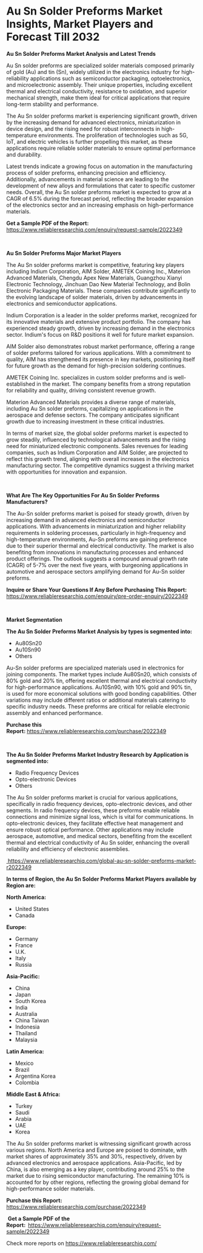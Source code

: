 <p><h1>Au Sn Solder Preforms Market Insights, Market Players and Forecast Till 2032</h1></p><p><strong>Au Sn Solder Preforms Market Analysis and Latest Trends</strong></p>
<p><p>Au Sn solder preforms are specialized solder materials composed primarily of gold (Au) and tin (Sn), widely utilized in the electronics industry for high-reliability applications such as semiconductor packaging, optoelectronics, and microelectronic assembly. Their unique properties, including excellent thermal and electrical conductivity, resistance to oxidation, and superior mechanical strength, make them ideal for critical applications that require long-term stability and performance.</p><p>The Au Sn solder preforms market is experiencing significant growth, driven by the increasing demand for advanced electronics, miniaturization in device design, and the rising need for robust interconnects in high-temperature environments. The proliferation of technologies such as 5G, IoT, and electric vehicles is further propelling this market, as these applications require reliable solder materials to ensure optimal performance and durability.</p><p>Latest trends indicate a growing focus on automation in the manufacturing process of solder preforms, enhancing precision and efficiency. Additionally, advancements in material science are leading to the development of new alloys and formulations that cater to specific customer needs. Overall, the Au Sn solder preforms market is expected to grow at a CAGR of 6.5% during the forecast period, reflecting the broader expansion of the electronics sector and an increasing emphasis on high-performance materials.</p></p>
<p><strong>Get a Sample PDF of the Report:&nbsp;</strong> <a href="https://www.reliableresearchiq.com/enquiry/request-sample/2022349?utm_campaign=3055&utm_medium=2&utm_source=Github&utm_content=ia&utm_term=29032025&utm_id=au-sn-solder-preforms">https://www.reliableresearchiq.com/enquiry/request-sample/2022349</a></p>
<p>&nbsp;</p>
<p><strong>Au Sn Solder Preforms Major Market Players</strong></p>
<p><p>The Au Sn solder preforms market is competitive, featuring key players including Indium Corporation, AIM Solder, AMETEK Coining Inc., Materion Advanced Materials, Chengdu Apex New Materials, Guangzhou Xianyi Electronic Technology, Jinchuan Dao New Material Technology, and Bolin Electronic Packaging Materials. These companies contribute significantly to the evolving landscape of solder materials, driven by advancements in electronics and semiconductor applications.</p><p>Indium Corporation is a leader in the solder preforms market, recognized for its innovative materials and extensive product portfolio. The company has experienced steady growth, driven by increasing demand in the electronics sector. Indium's focus on R&D positions it well for future market expansion.</p><p>AIM Solder also demonstrates robust market performance, offering a range of solder preforms tailored for various applications. With a commitment to quality, AIM has strengthened its presence in key markets, positioning itself for future growth as the demand for high-precision soldering continues.</p><p>AMETEK Coining Inc. specializes in custom solder preforms and is well-established in the market. The company benefits from a strong reputation for reliability and quality, driving consistent revenue growth.</p><p>Materion Advanced Materials provides a diverse range of materials, including Au Sn solder preforms, capitalizing on applications in the aerospace and defense sectors. The company anticipates significant growth due to increasing investment in these critical industries.</p><p>In terms of market size, the global solder preforms market is expected to grow steadily, influenced by technological advancements and the rising need for miniaturized electronic components. Sales revenues for leading companies, such as Indium Corporation and AIM Solder, are projected to reflect this growth trend, aligning with overall increases in the electronics manufacturing sector. The competitive dynamics suggest a thriving market with opportunities for innovation and expansion.</p></p>
<p>&nbsp;</p>
<p><strong>What Are The Key Opportunities For Au Sn Solder Preforms Manufacturers?</strong></p>
<p><p>The Au-Sn solder preforms market is poised for steady growth, driven by increasing demand in advanced electronics and semiconductor applications. With advancements in miniaturization and higher reliability requirements in soldering processes, particularly in high-frequency and high-temperature environments, Au-Sn preforms are gaining preference due to their superior thermal and electrical conductivity. The market is also benefiting from innovations in manufacturing processes and enhanced product offerings. The outlook suggests a compound annual growth rate (CAGR) of 5-7% over the next five years, with burgeoning applications in automotive and aerospace sectors amplifying demand for Au-Sn solder preforms.</p></p>
<p><strong>Inquire or Share Your Questions If Any Before Purchasing This Report:</strong> <a href="https://www.reliableresearchiq.com/enquiry/pre-order-enquiry/2022349?utm_campaign=3055&utm_medium=2&utm_source=Github&utm_content=ia&utm_term=29032025&utm_id=au-sn-solder-preforms">https://www.reliableresearchiq.com/enquiry/pre-order-enquiry/2022349</a></p>
<p>&nbsp;</p>
<p><strong>Market Segmentation</strong></p>
<p><strong>The Au Sn Solder Preforms Market Analysis by types is segmented into:</strong></p>
<p><ul><li>Au80Sn20</li><li>Au10Sn90</li><li>Others</li></ul></p>
<p><p>Au-Sn solder preforms are specialized materials used in electronics for joining components. The market types include Au80Sn20, which consists of 80% gold and 20% tin, offering excellent thermal and electrical conductivity for high-performance applications. Au10Sn90, with 10% gold and 90% tin, is used for more economical solutions with good bonding capabilities. Other variations may include different ratios or additional materials catering to specific industry needs. These preforms are critical for reliable electronic assembly and enhanced performance.</p></p>
<p><strong>Purchase this Report:&nbsp;</strong><a href="https://www.reliableresearchiq.com/purchase/2022349?utm_campaign=3055&utm_medium=2&utm_source=Github&utm_content=ia&utm_term=29032025&utm_id=au-sn-solder-preforms">https://www.reliableresearchiq.com/purchase/2022349</a></p>
<p>&nbsp;</p>
<p><strong>The Au Sn Solder Preforms Market Industry Research by Application is segmented into:</strong></p>
<p><ul><li>Radio Frequency Devices</li><li>Opto-electronic Devices</li><li>Others</li></ul></p>
<p><p>The Au Sn solder preforms market is crucial for various applications, specifically in radio frequency devices, opto-electronic devices, and other segments. In radio frequency devices, these preforms enable reliable connections and minimize signal loss, which is vital for communications. In opto-electronic devices, they facilitate effective heat management and ensure robust optical performance. Other applications may include aerospace, automotive, and medical sectors, benefiting from the excellent thermal and electrical conductivity of Au Sn solder, enhancing the overall reliability and efficiency of electronic assemblies.</p></p>
<p><a href="https://www.reliableresearchiq.com/global-au-sn-solder-preforms-market-r2022349?utm_campaign=3055&utm_medium=2&utm_source=Github&utm_content=ia&utm_term=29032025&utm_id=au-sn-solder-preforms">&nbsp;https://www.reliableresearchiq.com/global-au-sn-solder-preforms-market-r2022349</a></p>
<p><strong>In terms of Region, the Au Sn Solder Preforms Market Players available by Region are:</strong></p>
<p>
    <p> <strong> North America: </strong>
        <ul>
            <li>United States</li>
            <li>Canada</li>
        </ul>
        </p> 
    <p> <strong> Europe: </strong>
        <ul>
            <li>Germany</li>
            <li>France</li>
            <li>U.K.</li>
            <li>Italy</li>
            <li>Russia</li>
        </ul>
        </p> 
    <p> <strong> Asia-Pacific: </strong>
        <ul>
            <li>China</li>
            <li>Japan</li>
            <li>South Korea</li>
            <li>India</li>
            <li>Australia</li>
            <li>China Taiwan</li>
            <li>Indonesia</li>
            <li>Thailand</li>
            <li>Malaysia</li>
        </ul>
        </p> 
    <p> <strong> Latin America: </strong>
        <ul>
            <li>Mexico</li>
            <li>Brazil</li>
            <li>Argentina Korea</li>
            <li>Colombia</li>
        </ul>
        </p> 
    <p> <strong> Middle East & Africa: </strong>
        <ul>
            <li>Turkey</li>
            <li>Saudi</li>
            <li>Arabia</li>
            <li>UAE</li>
            <li>Korea</li>
        </ul>
    </p>
    </p>
<p><p>The Au Sn solder preforms market is witnessing significant growth across various regions. North America and Europe are poised to dominate, with market shares of approximately 35% and 30%, respectively, driven by advanced electronics and aerospace applications. Asia-Pacific, led by China, is also emerging as a key player, contributing around 25% to the market due to rising semiconductor manufacturing. The remaining 10% is accounted for by other regions, reflecting the growing global demand for high-performance solder materials.</p></p>
<p><strong>Purchase this Report: </strong><a href="https://www.reliableresearchiq.com/purchase/2022349?utm_campaign=3055&utm_medium=2&utm_source=Github&utm_content=ia&utm_term=29032025&utm_id=au-sn-solder-preforms">https://www.reliableresearchiq.com/purchase/2022349</a></p>
<p>&nbsp;<strong>Get a Sample PDF of the Report:&nbsp;&nbsp;</strong><a href="https://www.reliableresearchiq.com/enquiry/request-sample/2022349?utm_campaign=3055&utm_medium=2&utm_source=Github&utm_content=ia&utm_term=29032025&utm_id=au-sn-solder-preforms">https://www.reliableresearchiq.com/enquiry/request-sample/2022349</a></p>
<p><strong></strong></p>
<p>Check more reports on <a href="https://www.reliableresearchiq.com/?utm_campaign=3055&utm_medium=2&utm_source=Github&utm_content=ia&utm_term=29032025&utm_id=au-sn-solder-preforms">https://www.reliableresearchiq.com/</a></p>